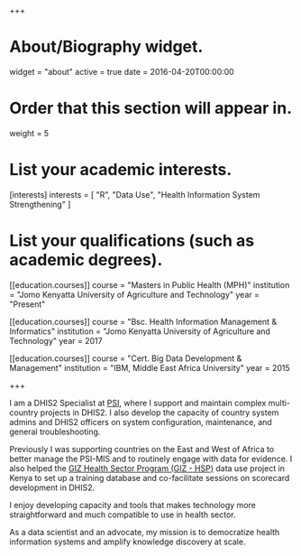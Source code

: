 +++
# About/Biography widget.
widget = "about"
active = true
date = 2016-04-20T00:00:00

# Order that this section will appear in.
weight = 5

# List your academic interests.
[interests]
  interests = [
    "R",
    "Data Use",
    "Health Information System Strengthening"
  ]

# List your qualifications (such as academic degrees).
[[education.courses]]
  course = "Masters in Public Health (MPH)"
  institution = "Jomo Kenyatta University of Agriculture and Technology"
  year = "Present"

[[education.courses]]
  course = "Bsc. Health Information Management & Informatics"
  institution = "Jomo Kenyatta University of Agriculture and Technology"
  year = 2017

[[education.courses]]
  course = "Cert. Big Data Development & Management"
  institution = "IBM, Middle East Africa University"
  year = 2015
 
+++

I am a DHIS2 Specialist at [PSI](https://mis.psi.org/?lang=en), where I support and maintain complex multi-country projects in DHIS2. I also develop the capacity of country system admins and DHIS2 officers on system configuration, maintenance, and general troubleshooting.

Previously I was supporting countries on the East and West of Africa to better manage the PSI-MIS and to routinely engage with data for evidence. I also helped the [GIZ Health Sector Program (GIZ - HSP)](https://www.giz.de/en/worldwide/317.html) data use project in Kenya to set up a training database and co-facilitate sessions on scorecard development in DHIS2. 

I enjoy developing capacity and tools that makes technology more straightforward and much compatible to use in health sector.

As a data scientist and an advocate, my mission is to democratize health information systems and amplify knowledge discovery at scale.
